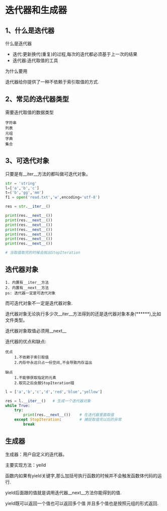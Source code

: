 # 迭代器和生成器

## 1、什么是迭代器
什么是迭代器 
- 迭代:更新换代(重复)的过程,每次的迭代都必须基于上一次的结果
- 迭代器:迭代取值的工具

为什么要用

迭代器给你提供了一种不依赖于索引取值的方式.

## 2、常见的迭代器类型
需要迭代取值的数据类型

    字符串
    列表
    元组
    字典
    集合

## 3、可迭代对象

只要是有__iter__方法的都叫做可迭代对象。

```python
str = 'string'
l=['a','b','c']
t=('b','gg','mm')
f1 = open('read.txt','w',encoding='utf-8')

res = str.__iter__()

print(res.__next__())
print(res.__next__())
print(res.__next__())
print(res.__next__())
print(res.__next__())
print(res.__next__())
print(res.__next__()) 

# 当取值取完的时候会抛出StopIteration
```

## 迭代器对象
    1. 内置有__iter__方法
    2. 内置有__next__方法
    ps: 迭代器一定是可迭代对象
    
而可迭代对象不一定是迭代器对象.

迭代器对象无论执行多少次__iter__方法得到的还是迭代器对象本身(******),比如文件类型。

迭代器对象取值必须用__next__

迭代器的优点和缺点:

    优点
        1.不依赖于索引取值
        2.内存中永远只占一份空间,不会导致内存溢出

    缺点
        1.不能够获取指定的元素
        2.取完之后会报StopIteration错

```python
l = ['a','b','c','d','red','blue','yellow']

res = l.__iter__()   # 生成一个迭代器对象
while True:
    try:
        print(res.__next__())    # 在迭代器里面取值
    except StopIteration:        # 捕捉取值完以后的异常
        break 
```

## 生成器

生成器：用户自定义的迭代器。

主要实现方法：yeild

函数内如果有yield关键字,那么加括号执行函数的时候并不会触发函数体代码的运行.

yield后面跟的值就是调用迭代器__next__方法你能得到的值.

yield既可以返回一个值也可以返回多个值 并且多个值也是按照元组的形式返回.

